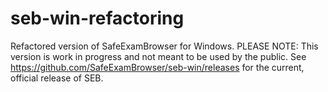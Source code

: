 # seb-win-refactoring
Refactored version of SafeExamBrowser for Windows. PLEASE NOTE: This version is work in progress and not meant to be used by the public.
See https://github.com/SafeExamBrowser/seb-win/releases for the current, official release of SEB.
